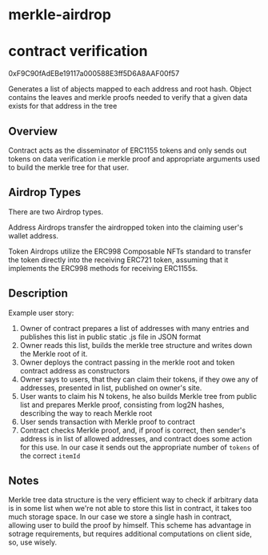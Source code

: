 # merkle-airdrop

# contract verification
0xF9C90fAdEBe19117a000588E3ff5D6A8AAF00f57

Generates a list of abjects mapped to each address and root hash. Object contains the leaves and merkle proofs needed to verify that a given data exists for that address in the tree

## Overview

Contract acts as the disseminator of ERC1155 tokens and only sends out tokens on data verification i.e merkle proof and appropriate arguments used to build the merkle tree for that user.

## Airdrop Types

There are two Airdrop types.

Address Airdrops transfer the airdropped token into the claiming user's wallet address.

Token Airdrops utilize the ERC998 Composable NFTs standard to transfer the token directly into the receiving ERC721 token, assuming that it implements the ERC998 methods for receiving ERC1155s.

## Description

Example user story:

1. Owner of contract prepares a list of addresses with many entries and publishes this list in public static .js file in JSON format
2. Owner reads this list, builds the merkle tree structure and writes down the Merkle root of it.
3. Owner deploys the contract passing in the merkle root and token contract address as constructors
4. Owner says to users, that they can claim their tokens, if they owe any of addresses, presented in list, published on owner's site.
5. User wants to claim his N tokens, he also builds Merkle tree from public list and prepares Merkle proof, consisting from log2N hashes, describing the way to reach Merkle root
6. User sends transaction with Merkle proof to contract
7. Contract checks Merkle proof, and, if proof is correct, then sender's address is in list of allowed addresses, and contract does some action for this use. In our case it sends out the appropriate number of `tokens` of the correct `itemId`

## Notes

Merkle tree data structure is the very efficient way to check if arbitrary data is in some list when we're not able to store this list in contract, it takes too much storage space. In our case we store a single hash in contract, allowing user to build the proof by himself. This scheme has advantage in sotrage requirements, but requires additional computations on client side, so, use wisely.
